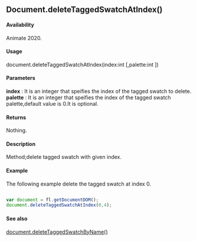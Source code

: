 ## Document.deleteTaggedSwatchAtIndex()

#### Availability

Animate 2020.

#### Usage

document.deleteTaggedSwatchAtIndex(index:int [,palette:int ])

#### Parameters

**index** : It is an integer that speifies the index of the tagged swatch to delete.
**palette** : It is an integer that speifies the index of the tagged swatch palette,default value is 0.It is optional.  

#### Returns

Nothing.

#### Description

Method;delete tagged swatch with given index.

#### Example

The following example delete the tagged swatch at index 0.

```javascript

var document = fl.getDocumentDOM();
document.deleteTaggedSwatchAtIndex(0,4);

```

#### See also

[document.deleteTaggedSwatchByName()](../Document_object/docu6066.md)
